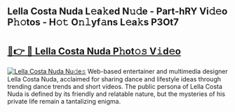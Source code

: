 ## Lella Costa Nuda L𝚎a𝚔ed N𝚞𝚍e - Part-hRY Vi𝚍𝚎o P𝚑𝚘tos - H𝚘𝚝 O𝚗𝚕yf𝚊ns L𝚎a𝚔s P3Ot7

# <h2><a href="http://kf7a6wk.oniu.top/?m=Lella+Costa+Nuda">🔗👉 🔴 Lella Costa Nuda P𝚑ot𝚘𝚜 V𝚒d𝚎o</a></h2>

[![Lella Costa Nuda Nu𝚍e𝚜](https://i.imgur.com/0qMVB7G.gif)](http://kf7a6wk.oniu.top/?m=Lella+Costa+Nuda)
Web-based entertainer and multimedia designer Lella Costa Nuda, acclaimed for sharing dance and lifestyle ideas through trending dance trends and short videos. The public persona of Lella Costa Nuda is defined by its friendly and relatable nature, but the mysteries of his private life remain a tantalizing enigma.  
